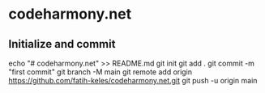 # codeharmony.net


## Initialize and commit
echo "# codeharmony.net" >> README.md
git init
git add .
git commit -m "first commit"
git branch -M main
git remote add origin https://github.com/fatih-keles/codeharmony.net.git
git push -u origin main